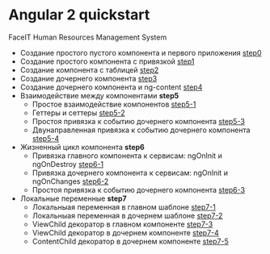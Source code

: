 # Angular 2 quickstart
FaceIT Human Resources Management System

* Создание простого пустого компонента и первого приложения [step0](https://github.com/tolyaganzin/angular2-qickstart/tree/master/step0)
* Создание простого компонента c привязкой [step1](https://github.com/tolyaganzin/angular2-qickstart/tree/master/step1)
* Создание компонента c таблицей [step2](https://github.com/tolyaganzin/angular2-qickstart/tree/master/step2)
* Создание дочернего компонента [step3](https://github.com/tolyaganzin/angular2-qickstart/tree/master/step3)
* Создание дочернего компонента и ng-content [step4](https://github.com/tolyaganzin/angular2-qickstart/tree/master/step4)
* Взаимодействие между компонентами **step5**
  * Простое взаимодействие компонентов [step5-1](https://github.com/tolyaganzin/angular2-qickstart/tree/master/step5/step5-1)
  * Геттеры и сеттеры [step5-2](https://github.com/tolyaganzin/angular2-qickstart/tree/master/step5/step5-2)
  * Простоя привязка к событию дочернего компонента [step5-3](https://github.com/tolyaganzin/angular2-qickstart/tree/master/step5/step5-3)
  * Двунаправленная привязка к событию дочернего компонента [step5-4](https://github.com/tolyaganzin/angular2-qickstart/tree/master/step5/step5-4)
* Жизненный цикл компонента **step6**
  * Привязка главного компонента к сервисам: ngOnInit и ngOnDestroy [step6-1](https://github.com/tolyaganzin/angular2-qickstart/tree/master/step6/step6-1)
  * Привязка дочернего компонента к сервисам: ngOnInit и ngOnChanges [step6-2](https://github.com/tolyaganzin/angular2-qickstart/tree/master/step6/step6-2)
  * Простоя привязка к событию дочернего компонента [step6-3](https://github.com/tolyaganzin/angular2-qickstart/tree/master/step6/step6-3)
* Локальные переменные **step7**
  * Локальныая переменная в главном шаблоне  [step7-1](https://github.com/tolyaganzin/angular2-qickstart/tree/master/step7/step7-1)
  * Локальныая переменная в дочернем шаблоне  [step7-2](https://github.com/tolyaganzin/angular2-qickstart/tree/master/step7/step7-2)
  * ViewChild декоратор в главном компоненте [step7-3](https://github.com/tolyaganzin/angular2-qickstart/tree/master/step7/step7-3)
  * ViewChild декоратор в дочернем компоненте [step7-4](https://github.com/tolyaganzin/angular2-qickstart/tree/master/step7/step7-4)
  * ContentChild декоратор в дочернем компоненте [step7-5](https://github.com/tolyaganzin/angular2-qickstart/tree/master/step7/step7-5)
